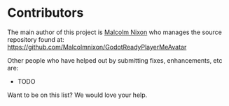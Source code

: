 Contributors
============

The main author of this project is [Malcolm Nixon](https://github.com/Malcolmnixon) who manages the source repository found at:
https://github.com/Malcolmnixon/GodotReadyPlayerMeAvatar

Other people who have helped out by submitting fixes, enhancements, etc are:

- TODO

Want to be on this list? We would love your help.
